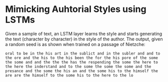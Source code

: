 # Mimicking Auhtorial Styles using LSTMs


Given a sample of text, an LSTM layer learns the style and starts generating the text (character by character) in the style of the author. The output, given a random seed is as shown when trained on a passage of Nietzche:

`oral to be in the his art in the sublict and in the subler and and to the ore and the his to the his been the for the his pore of the some the some and and the the the has the respending the some the here to the here the inderstand and to the some the some the some and the presance and the some the his an and the some his to the himself the are are the himself to the some his to the here to the lo`
